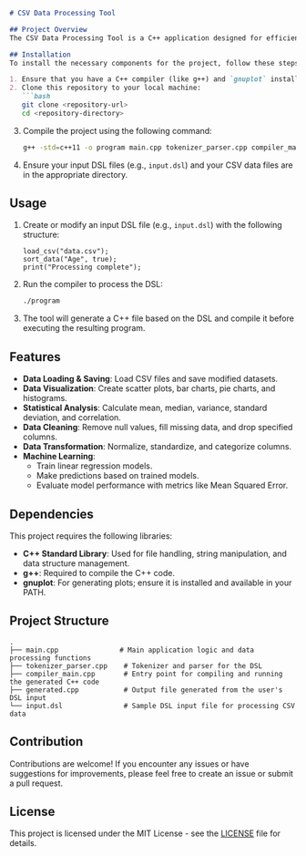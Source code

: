 

```markdown
# CSV Data Processing Tool

## Project Overview
The CSV Data Processing Tool is a C++ application designed for efficient manipulation, analysis, and visualization of CSV data files. It provides features for loading data, performing statistical analysis, creating graphical representations, and machine learning capabilities including model training and prediction. The tool enables users to execute a series of predefined functions through a simplified domain-specific language (DSL).

## Installation
To install the necessary components for the project, follow these steps:

1. Ensure that you have a C++ compiler (like g++) and `gnuplot` installed on your system.
2. Clone this repository to your local machine:
   ```bash
   git clone <repository-url>
   cd <repository-directory>
   ```
3. Compile the project using the following command:
   ```bash
   g++ -std=c++11 -o program main.cpp tokenizer_parser.cpp compiler_main.cpp
   ```
4. Ensure your input DSL files (e.g., `input.dsl`) and your CSV data files are in the appropriate directory.

## Usage
1. Create or modify an input DSL file (e.g., `input.dsl`) with the following structure:
   ```plaintext
   load_csv("data.csv");
   sort_data("Age", true);
   print("Processing complete");
   ```

2. Run the compiler to process the DSL:
   ```bash
   ./program
   ```

3. The tool will generate a C++ file based on the DSL and compile it before executing the resulting program.

## Features
- **Data Loading & Saving**: Load CSV files and save modified datasets.
- **Data Visualization**: Create scatter plots, bar charts, pie charts, and histograms.
- **Statistical Analysis**: Calculate mean, median, variance, standard deviation, and correlation.
- **Data Cleaning**: Remove null values, fill missing data, and drop specified columns.
- **Data Transformation**: Normalize, standardize, and categorize columns.
- **Machine Learning**:
  - Train linear regression models.
  - Make predictions based on trained models.
  - Evaluate model performance with metrics like Mean Squared Error.
  
## Dependencies
This project requires the following libraries:
- **C++ Standard Library**: Used for file handling, string manipulation, and data structure management.
- **g++**: Required to compile the C++ code.
- **gnuplot**: For generating plots; ensure it is installed and available in your PATH.

## Project Structure
```plaintext
.
├── main.cpp               # Main application logic and data processing functions
├── tokenizer_parser.cpp    # Tokenizer and parser for the DSL
├── compiler_main.cpp       # Entry point for compiling and running the generated C++ code
├── generated.cpp           # Output file generated from the user's DSL input
└── input.dsl               # Sample DSL input file for processing CSV data
```

## Contribution
Contributions are welcome! If you encounter any issues or have suggestions for improvements, please feel free to create an issue or submit a pull request.

## License
This project is licensed under the MIT License - see the [LICENSE](LICENSE) file for details.
```